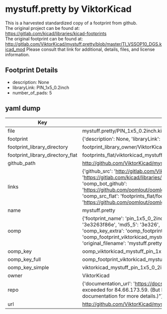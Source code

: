 # mystuff.pretty by ViktorKicad  
This is a harvested standardized copy of a footprint from github.  
The original project can be found at:  
https://gitlab.com/kicad/libraries/kicad-footprints  
The original footprint can be found at:
http://gitlab.com/ViktorKicad/mystuff.pretty/blob/master/TI_VSSOP10_DGS.kicad_mod
Please consult that link for additional, details, files, and license information.  
## Footprint Details
* description: None  
* libraryLink: PIN_1x5_0.2inch  
* number_of_pads: 5  
## yaml dump  
| Key | Value |  
| --- | --- |  
| file | mystuff.pretty/PIN_1x5_0.2inch.kicad_mod |  
| footprint | {'description': None, 'libraryLink': 'PIN_1x5_0.2inch', 'number_of_pads': 5} |  
| footprint_library_directory | footprint_library_owner/ViktorKicad_mystuff.pretty |  
| footprint_library_directory_flat | footprints_flat/viktorkicad_mystuff_pin_1x5_0_2inch/working |  
| github_path | http://github.com/ViktorKicad/mystuff.pretty/blob/master/PIN_1x5_0.2inch.kicad_mod |  
| links | {'github_src': 'http://gitlab.com/ViktorKicad/mystuff.pretty/blob/master/TI_VSSOP10_DGS.kicad_mod', 'github_src_repo': 'https://gitlab.com/kicad/libraries/kicad-footprints', 'oomp_bot': 'footprints/viktorkicad_mystuff_pin_1x5_0_2inch/working', 'oomp_bot_github': 'https://github.com/oomlout/oomlout_oomp_footprint_bot/tree/main/footprints/viktorkicad_mystuff_pin_1x5_0_2inch/working', 'oomp_src_flat': 'footprints_flat/footprints_flat/viktorkicad_mystuff_pin_1x5_0_2inch/working', 'oomp_src_flat_github': 'https://github.com/oomlout/oomlout_oomp_footprint_src/tree/main/footprints_flat/viktorkicad_mystuff_pin_1x5_0_2inch/working'} |  
| name | mystuff.pretty |  
| oomp | {'footprint_name': 'pin_1x5_0_2inch', 'library_name': 'mystuff', 'md5': '3e3263f86e0e2e358afcaef02f279143', 'md5_10': '3e3263f86e', 'md5_5': '3e326', 'md5_6': '3e3263', 'oomp_key': 'oomp_viktorkicad_mystuff_pin_1x5_0_2inch', 'oomp_key_extra': 'oomp_footprint_viktorkicad_mystuff_pin_1x5_0_2inch', 'oomp_key_full': 'oomp_footprint_viktorkicad_mystuff_pin_1x5_0_2inch_3e3263', 'oomp_key_simple': 'viktorkicad_mystuff_pin_1x5_0_2inch', 'original_filename': 'mystuff.pretty/PIN_1x5_0.2inch.kicad_mod', 'owner_name': 'viktorkicad'} |  
| oomp_key | oomp_viktorkicad_mystuff_pin_1x5_0_2inch |  
| oomp_key_full | oomp_footprint_viktorkicad_mystuff_pin_1x5_0_2inch |  
| oomp_key_simple | viktorkicad_mystuff_pin_1x5_0_2inch |  
| owner | ViktorKicad |  
| repo | {'documentation_url': 'https://docs.github.com/rest/overview/resources-in-the-rest-api#rate-limiting', 'message': "API rate limit exceeded for 84.66.173.59. (But here's the good news: Authenticated requests get a higher rate limit. Check out the documentation for more details.)"} |  
| url | http://github.com/ViktorKicad/mystuff.pretty |  


